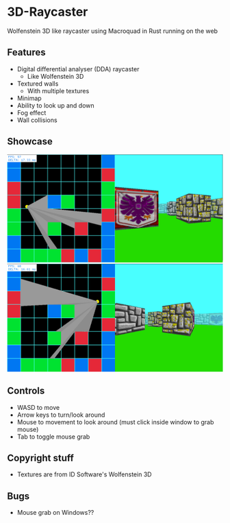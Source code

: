 # 3D-Raycaster

Wolfenstein 3D like raycaster using Macroquad in Rust running on the web

## Features

- Digital differential analyser (DDA) raycaster
	- Like Wolfenstein 3D
- Textured walls
	- With multiple textures
- Minimap
- Ability to look up and down
- Fog effect
- Wall collisions

## Showcase

![Showcase 1](./Showcase/Screenshot1.png)
![Showcase 2](./Showcase/Screenshot2.png)

## Controls

- WASD to move
- Arrow keys to turn/look around
- Mouse to movement to look around (must click inside window to grab mouse)
- Tab to toggle mouse grab


## Copyright stuff

- Textures are from ID Software's Wolfenstein 3D

## Bugs

- Mouse grab on Windows??


